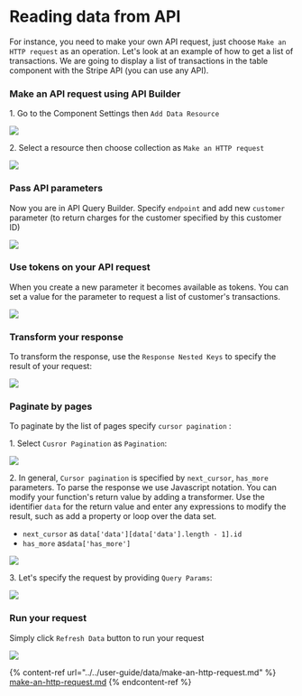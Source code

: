 # Reading data from API

For instance, you need to make your own API request, just choose `Make an HTTP request` as an operation. Let's look at an example of how to get a list of transactions. We are going to display a list of transactions in the table component with the Stripe API (you can use any API).&#x20;

### Make an API request using API Builder

1\. Go to the Component Settings then `Add Data Resource`

![](../../.gitbook/assets/GIF107.gif)

2\. Select a resource then choose collection as `Make an HTTP request`

![](../../.gitbook/assets/GIF108.gif)

### Pass API parameters

Now you are in API Query Builder. Specify `endpoint` and add new `customer` parameter (to return charges for the customer specified by this customer ID)

![](../../.gitbook/assets/GIF109.gif)

### Use tokens on your API request

When you create a new parameter it becomes available as tokens. You can set a value for the parameter to request a list of customer's transactions.

![](../../.gitbook/assets/GIF110.gif)

### Transform your response

To transform the response, use the `Response Nested Keys` to specify the result of your request:

![](../../.gitbook/assets/GIF111.gif)

### Paginate by pages

To paginate by the list of pages specify `cursor pagination` :

1\. Select `Cusror Pagination` as `Pagination`:

![](../../.gitbook/assets/GIF112.gif)

2\. In general, `Cursor pagination` is specified by `next_cursor`, `has_more` parameters. To parse the response we use Javascript notation. You can modify your function's return value by adding a transformer. Use the identifier `data` for the return value and enter any expressions to modify the result, such as add a property or loop over the data set.&#x20;

* `next_cursor` as `data['data'][data['data'].length - 1].id` &#x20;
* `has_more` as`data['has_more']`

![](../../.gitbook/assets/GIF113.gif)

3\. Let's specify the request by providing `Query Params`:

![](../../.gitbook/assets/GIF114.gif)

### Run your request

Simply click `Refresh Data` button to run your request

![](../../.gitbook/assets/GIF115.gif)

{% content-ref url="../../user-guide/data/make-an-http-request.md" %}
[make-an-http-request.md](../../user-guide/data/make-an-http-request.md)
{% endcontent-ref %}
